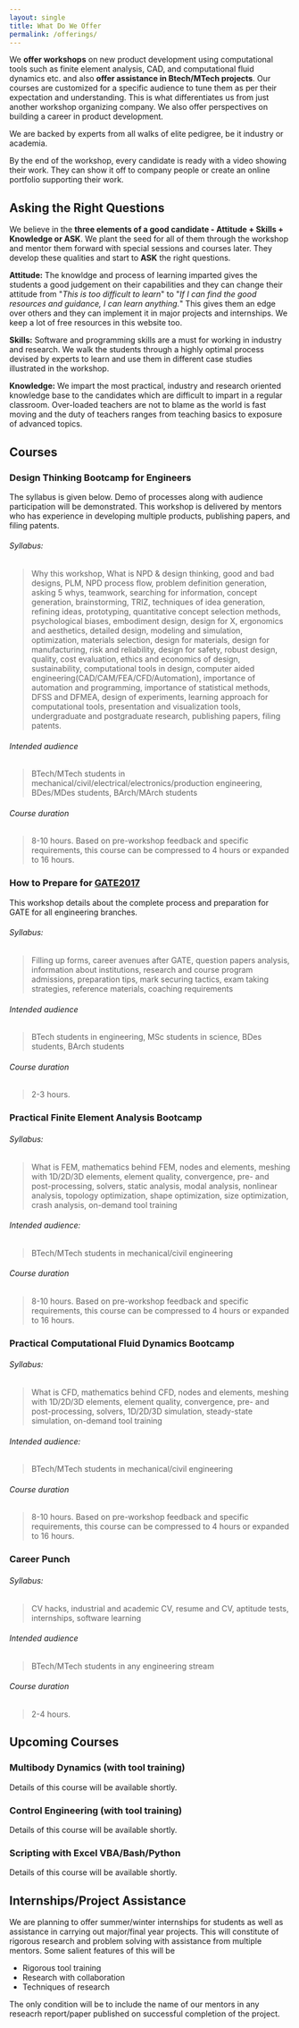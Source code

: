 ```yaml
---
layout: single
title: What Do We Offer
permalink: /offerings/
---
```


We **offer workshops** on new product development using computational tools such as finite element analysis, CAD, and computational fluid dynamics etc. and also **offer assistance in Btech/MTech projects**. Our courses are customized for a specific audience to tune them as per their expectation and understanding. This is what differentiates us from just another workshop organizing company. We also offer perspectives on building a career in product development.

We are backed by experts from all walks of elite pedigree, be it industry or academia. 

By the end of the workshop, every candidate is ready with a video showing their work. They can show it off to company people or create an online portfolio supporting their work.

## Asking the Right Questions

We believe in the **three elements of a good candidate - Attitude + Skills + Knowledge or ASK**. We plant the seed for all of them through the workshop and mentor them forward with special sessions and courses later. They develop these qualities and start to **ASK** the right questions.

**Attitude:** The knowldge and process of learning imparted gives the students a good judgement on their capabilities and they can change their attitude from "*This is too difficult to learn*" to "*If I can find the good resources and guidance, I can learn anything.*" This gives them an edge over others and they can implement it in major projects and internships. We keep a lot of free resources in this website too.

**Skills:** Software and programming skills are a must for working in industry and research. We walk the students through a highly optimal process devised by experts to learn and use them in different case studies illustrated in the workshop.

**Knowledge:** We impart the most practical, industry and research oriented knowledge base to the candidates which are difficult to impart in a regular classroom. Over-loaded teachers are not to blame as the world is fast moving and the duty of teachers ranges from teaching basics to exposure of advanced topics. 

## Courses

### Design Thinking Bootcamp for Engineers

The syllabus is given below. Demo of processes along with audience participation will be demonstrated. This workshop is delivered by mentors who has experience in developing multiple products, publishing papers, and filing patents.

###### Syllabus:

> Why this workshop, What is NPD & design thinking, good and bad designs, PLM, NPD process flow, problem definition generation, asking 5 whys, teamwork, searching for information, concept generation, brainstorming, TRIZ, techniques of idea generation, refining ideas, prototyping, quantitative concept selection methods, psychological biases, embodiment design, design for X, ergonomics and aesthetics, detailed design, modeling and simulation, optimization, materials selection, design for materials, design for manufacturing, risk and reliability, design for safety, robust design, quality, cost evaluation, ethics and economics of design, sustainability, computational tools in design, computer aided engineering(CAD/CAM/FEA/CFD/Automation), importance of automation and programming, importance of statistical methods, DFSS and DFMEA, design of experiments, learning approach for computational tools, presentation and visualization tools, undergraduate and postgraduate research, publishing papers, filing patents. 

###### Intended audience

> BTech/MTech students in mechanical/civil/electrical/electronics/production engineering, BDes/MDes students, BArch/MArch students

###### Course duration
> 8-10 hours. Based on pre-workshop feedback and specific requirements, this course can be compressed to 4 hours or expanded to 16 hours.

### How to Prepare for [GATE2017](http://gate.iitr.ernet.in/)

This workshop details about the complete process and preparation for GATE for all engineering branches.

###### Syllabus:

> Filling up forms, career avenues after GATE, question papers analysis, information about institutions, research and course program admissions, preparation tips, mark securing tactics, exam taking strategies, reference materials, coaching requirements

###### Intended audience

> BTech students in engineering, MSc students in science, BDes students, BArch students

###### Course duration
> 2-3 hours. 

### Practical Finite Element Analysis Bootcamp

###### Syllabus:

> What is FEM, mathematics behind FEM, nodes and elements, meshing with 1D/2D/3D elements, element quality, convergence, pre- and post-processing, solvers, static analysis, modal analysis, nonlinear analysis, topology optimization, shape optimization, size optimization, crash analysis, on-demand tool training

###### Intended audience:

> BTech/MTech students in mechanical/civil engineering

###### Course duration
> 8-10 hours. Based on pre-workshop feedback and specific requirements, this course can be compressed to 4 hours or expanded to 16 hours.

### Practical Computational Fluid Dynamics Bootcamp

###### Syllabus:

> What is CFD, mathematics behind CFD, nodes and elements, meshing with 1D/2D/3D elements, element quality, convergence, pre- and post-processing, solvers, 1D/2D/3D simulation, steady-state simulation, on-demand tool training

###### Intended audience:

> BTech/MTech students in mechanical/civil engineering

###### Course duration
> 8-10 hours. Based on pre-workshop feedback and specific requirements, this course can be compressed to 4 hours or expanded to 16 hours.

### Career Punch

###### Syllabus:

> CV hacks, industrial and academic CV, resume and CV, aptitude tests, internships, software learning

###### Intended audience

> BTech/MTech students in any engineering stream

###### Course duration
> 2-4 hours. 

## Upcoming Courses

### Multibody Dynamics (with tool training)

Details of this course will be available shortly.

### Control Engineering (with tool training)

Details of this course will be available shortly.

### Scripting with Excel VBA/Bash/Python

Details of this course will be available shortly.

## Internships/Project Assistance

We are planning to offer summer/winter internships for students as well as assistance in carrying out major/final year projects. This will constitute of rigorous research and problem solving with assistance from multiple mentors. Some salient features of this will be
- Rigorous tool training
- Research with collaboration
- Techniques of research

The only condition will be to include the name of our mentors in any reseacrh report/paper published on successful completion of the project.
